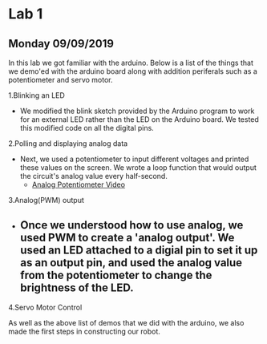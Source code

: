 # Lab 1
## Monday 09/09/2019

In this lab we got familiar with the arduino. Below is a list of the things that we demo'ed with the arduino board along with addition periferals such as a potentiometer and servo motor.

1.Blinking an LED
  - We modified the blink sketch provided by the Arduino program to work for an external LED rather than the LED on the Arduino board. We tested this modified code on all the digital pins.

2.Polling and displaying analog data
  - Next, we used a potentiometer to input different voltages and printed these values on the screen. We wrote a loop function that would output the circuit's analog value every half-second.
    - [Analog Potentiometer Video](IMG_4678.MOV)

3.Analog(PWM) output
  - Once we understood how to use analog, we used PWM to create a 'analog output'. We used an LED attached to a digial pin to set it up as an output pin, and used the analog value from the potentiometer to change the brightness of the LED.
    - 
  
4.Servo Motor Control

As well as the above list of demos that we did with the arduino, we also made the first steps in constructing our robot.
